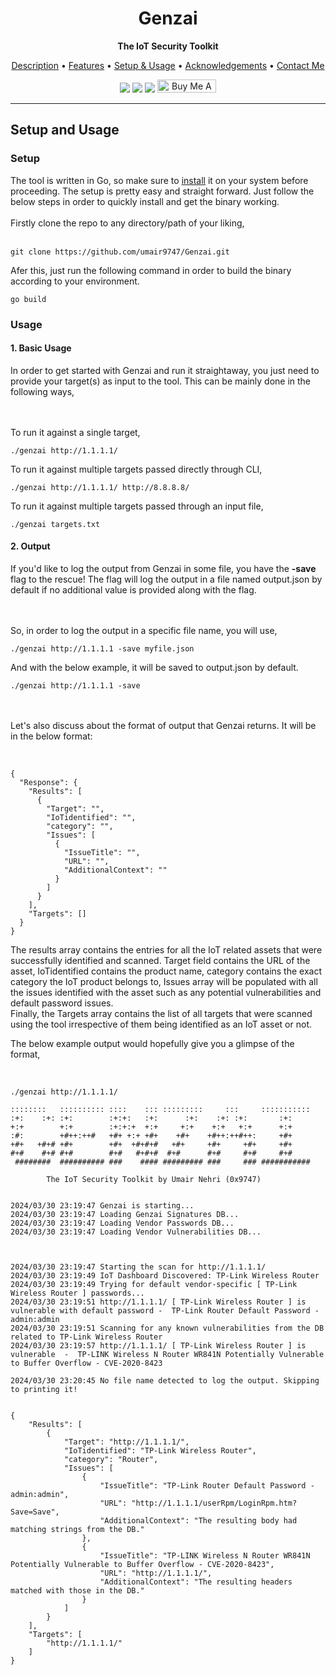 <h1 align="center">Genzai</h1>
<p align="center"><b>The IoT Security Toolkit</b></p>
<p align="center">
<a href="../README.md#description">Description</a> • <a href="../README.md#features">Features</a> • <a href="#setupnusage">Setup & Usage</a> • <a href="../README.md#acknowledgements">Acknowledgements</a> • <a href="../README.md#contact">Contact Me</a><br>
</p>

<p align="center">
  <img src="https://img.shields.io/badge/Version-1.0-green">
  <img src="https://img.shields.io/badge/Black%20Hat%20Arsenal-%20Asia%202024-blue">
  <img src="https://img.shields.io/badge/GISEC Armory-%20Dubai%202024-blue">
  <a href="https://www.buymeacoffee.com/umair9747" target="_blank"><img src="https://www.buymeacoffee.com/assets/img/custom_images/orange_img.png" alt="Buy Me A Coffee" style="height: 21px !important;width: 94px !important;" ></a>
</p>

<hr>


<div id="setupnusage">
<h2> Setup and Usage </h2>
<h3> Setup </h3>
The tool is written in Go, so make sure to <a href="https://go.dev/dl/">install</a> it on your system before proceeding. The setup is pretty easy and straight forward. Just follow the below steps in order to quickly install and get the binary working.
<br>
<br>
Firstly clone the repo to any directory/path of your liking,<br><br>

```
git clone https://github.com/umair9747/Genzai.git
```
Afer this, just run the following command in order to build the binary according to your environment.

```
go build
```

<h3> Usage </h3>

<h4>1. Basic Usage</h4>
In order to get started with Genzai and run it straightaway, you just need to provide your target(s) as input to the tool. This can be mainly done in the following ways,

<br><br>
To run it against a single target,

```
./genzai http://1.1.1.1/
```
To run it against multiple targets passed directly through CLI,

```
./genzai http://1.1.1.1/ http://8.8.8.8/
```
To run it against multiple targets passed through an input file,

```
./genzai targets.txt
```

<h4>2. Output</h4>
If you'd like to log the output from Genzai in some file, you have the <b>-save</b> flag to the rescue! The flag will log the output in a file named output.json by default if no additional value is provided along with the flag.

<br><br>
So, in order to log the output in a specific file name, you will use,

```
./genzai http://1.1.1.1 -save myfile.json
```

And with the below example, it will be saved to output.json by default.
```
./genzai http://1.1.1.1 -save
```

<br><br>
Let's also discuss about the format of output that Genzai returns. It will be in the below format:

<br>

```
{
  "Response": {
    "Results": [
      {
        "Target": "",
        "IoTidentified": "",
        "category": "",
        "Issues": [
          {
            "IssueTitle": "",
            "URL": "",
            "AdditionalContext": ""
          }
        ]
      }
    ],
    "Targets": []
  }
}

```
The results array contains the entries for all the IoT related assets that were successfully identified and scanned. Target field contains the URL of the asset, IoTidentified contains the product name, category contains the exact category the IoT product belongs to, Issues array will be populated with all the issues identified with the asset such as any potential vulnerabilities and default password issues.<br>
Finally, the Targets array contains the list of all targets that were scanned using the tool irrespective of them being identified as an IoT asset or not.


The below example output would hopefully give you a glimpse of the format,

<br>

```
./genzai http://1.1.1.1/

::::::::   :::::::::: ::::    ::: :::::::::     :::     ::::::::::: 
:+:    :+: :+:        :+:+:   :+:      :+:    :+: :+:       :+:     
+:+        +:+        :+:+:+  +:+     +:+    +:+   +:+      +:+     
:#:        +#++:++#   +#+ +:+ +#+    +#+    +#++:++#++:     +#+     
+#+   +#+# +#+        +#+  +#+#+#   +#+     +#+     +#+     +#+     
#+#    #+# #+#        #+#   #+#+#  #+#      #+#     #+#     #+#     
 ########  ########## ###    #### ######### ###     ### ########### 

        The IoT Security Toolkit by Umair Nehri (0x9747)


2024/03/30 23:19:47 Genzai is starting...
2024/03/30 23:19:47 Loading Genzai Signatures DB...
2024/03/30 23:19:47 Loading Vendor Passwords DB...
2024/03/30 23:19:47 Loading Vendor Vulnerabilities DB...

 

2024/03/30 23:19:47 Starting the scan for http://1.1.1.1/
2024/03/30 23:19:49 IoT Dashboard Discovered: TP-Link Wireless Router
2024/03/30 23:19:49 Trying for default vendor-specific [ TP-Link Wireless Router ] passwords...
2024/03/30 23:19:51 http://1.1.1.1/ [ TP-Link Wireless Router ] is vulnerable with default password -  TP-Link Router Default Password - admin:admin
2024/03/30 23:19:51 Scanning for any known vulnerabilities from the DB related to TP-Link Wireless Router
2024/03/30 23:19:57 http://1.1.1.1/ [ TP-Link Wireless Router ] is vulnerable  -  TP-LINK Wireless N Router WR841N Potentially Vulnerable to Buffer Overflow - CVE-2020-8423

2024/03/30 23:20:45 No file name detected to log the output. Skipping to printing it!

 
{
    "Results": [
        {
            "Target": "http://1.1.1.1/",
            "IoTidentified": "TP-Link Wireless Router",
            "category": "Router",
            "Issues": [
                {
                    "IssueTitle": "TP-Link Router Default Password - admin:admin",
                    "URL": "http://1.1.1.1/userRpm/LoginRpm.htm?Save=Save",
                    "AdditionalContext": "The resulting body had matching strings from the DB."
                },
                {
                    "IssueTitle": "TP-LINK Wireless N Router WR841N Potentially Vulnerable to Buffer Overflow - CVE-2020-8423",
                    "URL": "http://1.1.1.1/",
                    "AdditionalContext": "The resulting headers matched with those in the DB."
                }
            ]
        }
    ],
    "Targets": [
        "http://1.1.1.1/"
    ]
}
```
</div>